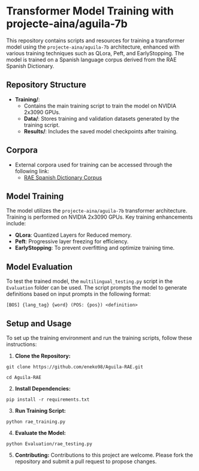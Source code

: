 # Transformer Model Training with projecte-aina/aguila-7b

This repository contains scripts and resources for training a transformer model using the `projecte-aina/aguila-7b` architecture, enhanced with various training techniques such as QLora, Peft, and EarlyStopping. The model is trained on a Spanish language corpus derived from the RAE Spanish Dictionary.

## Repository Structure

- **Training/**:
  - Contains the main training script to train the model on NVIDIA 2x3090 GPUs.
  - **Data/**: Stores training and validation datasets generated by the training script.
  - **Results/**: Includes the saved model checkpoints after training.

## Corpora

- External corpora used for training can be accessed through the following link:
  - [RAE Spanish Dictionary Corpus](https://github.com/eneko98/RAE-Corpus.git)

## Model Training

The model utilizes the `projecte-aina/aguila-7b` transformer architecture. Training is performed on NVIDIA 2x3090 GPUs. Key training enhancements include:

- **QLora**: Quantized Layers for Reduced memory.
- **Peft**: Progressive layer freezing for efficiency.
- **EarlyStopping**: To prevent overfitting and optimize training time.

## Model Evaluation

To test the trained model, the `multilingual_testing.py` script in the `Evaluation` folder can be used. The script prompts the model to generate definitions based on input prompts in the following format:

`[BOS] {lang_tag} {word} (POS: {pos}) <definition>`

## Setup and Usage

To set up the training environment and run the training scripts, follow these instructions:

1. **Clone the Repository:**
```
git clone https://github.com/eneko98/Aguila-RAE.git
```
```
cd Aguila-RAE
```

2. **Install Dependencies:**
```
pip install -r requirements.txt
```

3. **Run Training Script:**
```
python rae_training.py
```

4. **Evaluate the Model:**
```
python Evaluation/rae_testing.py
```

5. **Contributing:**
Contributions to this project are welcome. Please fork the repository and submit a pull request to propose changes.